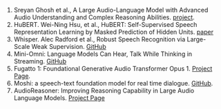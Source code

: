 1. Sreyan Ghosh et al., A Large Audio-Language Model with Advanced Audio Understanding and Complex Reasoning Abilities. [project](https://sreyan88.github.io/gamaaudio/).
2. HuBERT. Wei-Ning Hsu, et al., HuBERT: Self-Supervised Speech Representation Learning by Masked Prediction of Hidden Units. [paper](https://arxiv.org/abs/2106.07447)
3. Whisper. Alec Radford et al., Robust Speech Recognition via Large-Scale Weak Supervision. [GitHub](https://arxiv.org/abs/2212.04356)
4. Mini-Omni: Language Models Can Hear, Talk While Thinking in Streaming. [GitHub](https://github.com/gpt-omni/mini-omni)
5. Fugatto 1: Foundational Generative Audio Transformer Opus 1. [Project Page](https://fugatto.github.io/).
6. Moshi: a speech-text foundation model for real time dialogue. [GitHub](https://github.com/kyutai-labs/moshi).
7. AudioReasoner: Improving Reasoning Capability in Large Audio Language Models. [Project Page](https://xzf-thu.github.io/Audio-Reasoner/)

